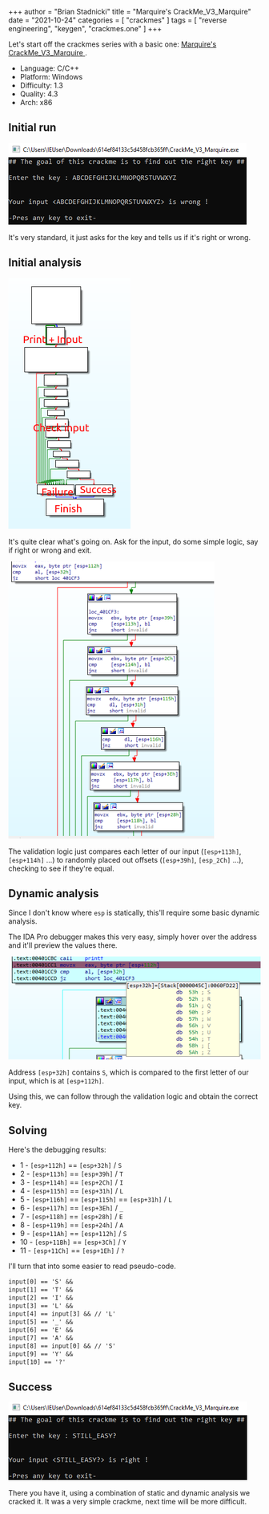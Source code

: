 +++
author = "Brian Stadnicki"
title = "Marquire's CrackMe_V3_Marquire"
date = "2021-10-24"
categories = [ "crackmes" ]
tags = [ "reverse engineering", "keygen", "crackmes.one" ]
+++

Let's start off the crackmes series with a basic one: [Marquire's CrackMe_V3_Marquire
](https://crackmes.one/crackme/614ef84133c5d458fcb365ff).

 - Language: C/C++
 - Platform: Windows
 - Difficulty: 1.3
 - Quality: 4.3
 - Arch: x86

## Initial run
![Asks for the key](/posts/crackmes-margquier-crackme-v3-marquire/initial-run.png)

It's very standard, it just asks for the key and tells us if it's right or wrong.

## Initial analysis
![Simple program structure](/posts/crackmes-margquier-crackme-v3-marquire/graph-overview.png)

It's quite clear what's going on. Ask for the input, do some simple logic, say if right or wrong and exit.

![Validation logic](/posts/crackmes-margquier-crackme-v3-marquire/validation-logic.png)

The validation logic just compares each letter of our input (`[esp+113h]`, `[esp+114h]` ...) to randomly placed out offsets (`[esp+39h]`, `[esp_2Ch]` ...), checking to see if they're equal.

## Dynamic analysis
Since I don't know where `esp` is statically, this'll require some basic dynamic analysis.

The IDA Pro debugger makes this very easy, simply hover over the address and it'll preview the values there.

![IDA Pro debugger's address preview](/posts/crackmes-margquier-crackme-v3-marquire/address-preview.png)

Address `[esp+32h]` contains `S`, which is compared to the first letter of our input, which is at `[esp+112h]`.

Using this, we can follow through the validation logic and obtain the correct key.

## Solving
Here's the debugging results:
 - 1 - `[esp+112h]` == `[esp+32h]` / `S`
 - 2 - `[esp+113h]` == `[esp+39h]` / `T`
 - 3 - `[esp+114h]` == `[esp+2Ch]` / `I`
 - 4 - `[esp+115h]` == `[esp+31h]` / `L`
 - 5 - `[esp+116h]` == `[esp+115h]` == `[esp+31h]` / `L`
 - 6 - `[esp+117h]` == `[esp+3Eh]` / `_`
 - 7 - `[esp+118h]` == `[esp+28h]` / `E`
 - 8 - `[esp+119h]` == `[esp+24h]` / `A`
 - 9 - `[esp+11Ah]` == `[esp+112h]` / `S`
 - 10 - `[esp+11Bh]` == `[esp+3Ch]` / `Y`
 - 11 - `[esp+11Ch]` == `[esp+1Eh]` / `?`

I'll turn that into some easier to read pseudo-code.

```
input[0] == 'S' &&
input[1] == 'T' &&
input[2] == 'I' &&
input[3] == 'L' &&
input[4] == input[3] && // 'L'
input[5] == '_' &&
input[6] == 'E' &&
input[7] == 'A' &&
input[8] == input[0] && // 'S'
input[9] == 'Y' &&
input[10] == '?'
```

## Success

![Success](/posts/crackmes-margquier-crackme-v3-marquire/success.png)

There you have it, using a combination of static and dynamic analysis we cracked it. It was a very simple crackme, next time will be more difficult.
